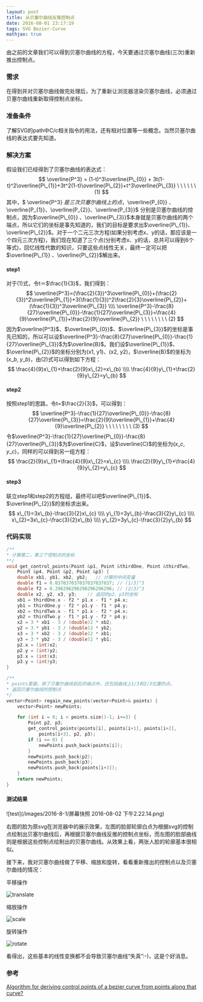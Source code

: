 ```yaml
---
layout: post
title: 从贝塞尔曲线反推控制点
date: 2016-08-01 23:17:19
tags: SVG Bezier-Curve
mathjax: true
---
```


由之前的文章我们可以得到贝塞尔曲线的方程，今天要通过贝塞尔曲线(三次)重新推出控制点。

### 需求

在得到并对贝塞尔曲线做完处理后，为了重新让浏览器渲染贝塞尔曲线，必须通过贝塞尔曲线重新取得控制点坐标。

### 准备条件

了解SVG的path中C/c相关指令的用法，还有相对位置等一些概念。当然贝塞尔曲线的表达式要先知道。

### 解决方案

假设我们已经得到了贝塞尔曲线的表达式：
$$
\overline{P^3} = (1-t)^3\overline{P\_{0}} + 3t(1-t)^2\overline{P\_{1}}+3t^2(1-t)\overline{P\_{2}}+t^3\overline{P\_{3}}  \ \ \ \ \ \ (1)
$$
其中，$ \overline{P^3} $是三次贝塞尔曲线上的点，$\overline{P\_{0}} 、\overline{P\_{1}}、\overline{P\_{2}}、\overline{P\_{3}}$ 分别是贝塞尔曲线的控制点，因为$\overline{P\_{0}} 、\overline{P\_{3}}$本身就是贝塞尔曲线的两个端点，所以它们的坐标是事先知道的，我们的目标是要求出$\overline{P\_{1}}、\overline{P\_{2}}$。对于一个二元三次方程(如果分别考虑x、y的话，那应该是一个四元三次方程)，我们现在知道了三个点(分别考虑x、y的话，总共可以得到6个等式)，回忆线性代数的知识，只要这些点线性无关，最终一定可以把$\overline{P\_{1}} 、\overline{P\_{2}}$解出来。

#### step1

对于(1)式，令t＝$\frac{1}{3}$，我们得到：
$$
\overline{P^3}=(\frac{2}{3})^3\overline{P\_{0}}+(\frac{2}{3})^2\overline{P\_{1}}+3(\frac{1}{3})^2\frac{2}{3}\overline{P\_{2}}+(\frac{1}{3})^3\overline{P\_{3}}    \\\\
\overline{P^3}-\frac{8}{27}\overline{P\_{0}}-\frac{1}{27}\overline{P\_{3}}=\frac{4}{9}\overline{P\_{1}}+\frac{2}{9}\overline{P\_{2}}    \ \ \ \ \ \ \ \ (2)
$$
因为$\overline{P^3}$、$\overline{P\_{0}}$、$\overline{P\_{3}}$的坐标是事先已知的，所以可以设$\overline{P^3}-\frac{8}{27}\overline{P\_{0}}-\frac{1}{27}\overline{P\_{3}}$为$\overline{B}$。我们设$\overline{P\_{1}}$、$\overline{P\_{2}}$的坐标分别为(x1, y1)、(x2, y2)，$\overline{B}$的坐标为($x\_{b}$, $y\_{b}$)，由(2)式可以得到如下方程：
$$
\frac{4}{9}x\_{1}+\frac{2}{9}x\_{2}=x\_{b}     \\\\
\frac{4}{9}y\_{1}+\frac{2}{9}y\_{2}=y\_{b}
$$

#### step2

按照step1的思路，令t=$\frac{2}{3}$，可以得到：
$$
\overline{P^3}-\frac{1}{27}\overline{P\_{0}}-\frac{8}{27}\overline{P\_{3}}=\frac{2}{9}\overline{P\_{1}}+\frac{4}{9}\overline{P\_{2}}    \ \ \ \ \ \ \ \ (3)
$$
令$\overline{P^3}-\frac{1}{27}\overline{P\_{0}}-\frac{8}{27}\overline{P\_{3}}$为$\overline{C}$，设$\overline{C}$的坐标为($x\_{c}$, $y\_{c}$)，同样的可以得到另一组方程：
$$
\frac{2}{9}x\_{1}+\frac{4}{9}x\_{2}=x\_{c}     \\\\
\frac{2}{9}y\_{1}+\frac{4}{9}y\_{2}=y\_{c}
$$

#### step3

联立step1和step2的方程组，最终可以吧$\overline{P\_{1}}$、$\overline{P\_{2}}$的坐标求出来。
$$
x\_{1}=3x\_{b}-\frac{3}{2}x\_{c}     \\\\
y\_{1}=3y\_{b}-\frac{3}{2}y\_{c}      \\\\
x\_{2}=3x\_{c}-\frac{3}{2}x\_{b}      \\\\
y\_{2}=3y\_{c}-\frac{3}{2}y\_{b}
$$

### 代码实现

```c++
/**
* 计算第二，第三个控制点的坐标
**/
void get_control_points(Point &p1, Point &thirdOne, Point &thirdTwo, 
	Point &p4, Point &p2, Point &p3) {
	double xb1, yb1, xb2, yb2;   // 计算的中间变量
	double f1 = 0.037037037037037037037; // (1/3)^3
    double f2 = 0.296296296296296296296; // (2/3)^3
    double x2, y2, x3, y3;    // 返回的p2、p3的坐标
	xb1 = thirdOne.x - f2 * p1.x - f1 * p4.x;
	yb1 = thirdOne.y - f2 * p1.y - f1 * p4.y;
	xb2 = thirdTwo.x - f1 * p1.x - f2 * p4.x;
	yb2 = thirdTwo.y - f1 * p1.y - f2 * p4.y;
	x2 = 3 * xb1 - 3 / (double)2 * xb2;
	y2 = 3 * yb1 - 3 / (double)2 * yb2;
	x3 = 3 * xb2 - 3 / (double)2 * xb1;
	y3 = 3 * yb2 - 3 / (double)2 * yb1;
	p2.x = (int)x2;
	p2.y = (int)y2;
	p3.x = (int)x3;
	p3.y = (int)y3;
}

/**
* points里面，除了贝塞尔曲线前后的端点外，还包括曲线上1/3和2/3位置的点。
* 返回贝塞尔曲线的控制点
*/
vector<Point> regain_new_points(vector<Point>& points) {
	vector<Point> newPoints;

	for (int i = 0; i < points.size()-1; i+=3) {
		Point p2, p3;
		get_control_points(points[i], points[i+1], points[i+2], 
			points[i+3], p2, p3);
		if (i == 0) {
			newPoints.push_back(points[i]);
		}
		newPoints.push_back(p2);
		newPoints.push_back(p3);
		newPoints.push_back(points[i+3]);	
	}
	return newPoints;
}
```

#### 测试结果

![test](/images/2016-8-1/屏幕快照 2016-08-02 下午2.22.14.png)

右图的脸为原svg在浏览器中的展示效果，左图的脸部轮廓白点为根据svg的控制点绘制出贝塞尔曲线后，再根据贝塞尔曲线反推的控制点坐标，而左图的脸部曲线则是根据这些控制点绘制出的贝塞尔曲线。从效果上看，两张人脸的轮廓基本很相似。

接下来，我对贝塞尔曲线做了平移、缩放和旋转，看看重新推出的控制点以及贝塞尔曲线的情况：

平移操作

![translate](/images/2016-8-1/translate.jpg)

缩放操作

![scale](/images/2016-8-1/scale.jpg)

旋转操作

![rotate](/images/2016-8-1/rotate.jpg)

看得出，这些基本的线性变换都不会导致贝塞尔曲线“失真”:-)，这是个好消息。

### 参考

[Algorithm for deriving control points of a bezier curve from points along that curve?](http://stackoverflow.com/questions/19217546/algorithm-for-deriving-control-points-of-a-bezier-curve-from-points-along-that-c)



















